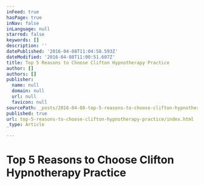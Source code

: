 ```yaml
---
inFeed: true
hasPage: true
inNav: false
inLanguage: null
starred: false
keywords: []
description: ''
datePublished: '2016-04-08T11:04:58.593Z'
dateModified: '2016-04-08T11:00:51.607Z'
title: Top 5 Reasons to Choose Clifton Hypnotherapy Practice
author: []
authors: []
publisher:
  name: null
  domain: null
  url: null
  favicon: null
sourcePath: _posts/2016-04-08-top-5-reasons-to-choose-clifton-hypnotherapy-practice.md
published: true
url: top-5-reasons-to-choose-clifton-hypnotherapy-practice/index.html
_type: Article

---
```

# Top 5 Reasons to Choose Clifton Hypnotherapy Practice